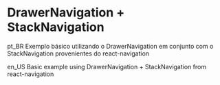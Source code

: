 # DrawerNavigation + StackNavigation

pt_BR
Exemplo básico utilizando o DrawerNavigation em conjunto com o StackNavigation provenientes do react-navigation

en_US
Basic example using DrawerNavigation + StackNavigation from react-navigation
